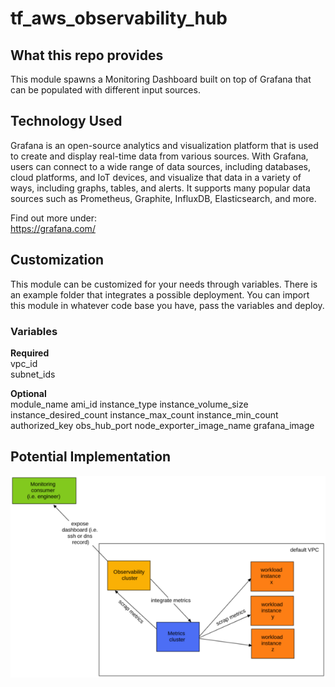 # tf_aws_observability_hub

## What this repo provides 

This module spawns a Monitoring Dashboard built on top of Grafana that can be populated with different input sources. 

## Technology Used 

Grafana is an open-source analytics and visualization platform that is used to create and display real-time data from various sources.
With Grafana, users can connect to a wide range of data sources, including databases, cloud platforms, and IoT devices, and visualize that data in a variety of ways, including graphs, tables, and alerts. It supports many popular data sources such as Prometheus, Graphite, InfluxDB, Elasticsearch, and more.

Find out more under:   
https://grafana.com/

## Customization 

This module can be customized for your needs through variables. There is an example folder that integrates a possible deployment. You can import this module in whatever code base you have, pass the variables and deploy. 

### Variables  

**Required**   
vpc_id  
subnet_ids 


**Optional**   
module_name 
ami_id 
instance_type 
instance_volume_size 
instance_desired_count 
instance_max_count 
instance_min_count 
authorized_key 
obs_hub_port 
node_exporter_image_name 
grafana_image 

## Potential Implementation 


![alt_text](https://github.com/stavrosfilippidis/architecture_diagrams/blob/main/dashboard.png)
